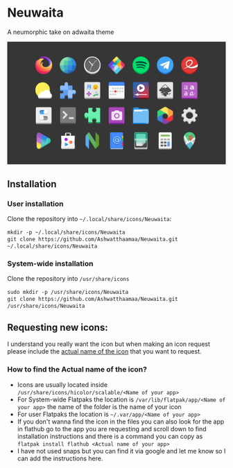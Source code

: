 # Neuwaita
A neumorphic take on adwaita theme

![icons showcase][showcase]                                                                                  

[showcase]: img/Showcase.png "Showcase image"

## Installation
### User installation
Clone the repository into `~/.local/share/icons/Neuwaita`:
```
mkdir -p ~/.local/share/icons/Neuwaita
git clone https://github.com/Ashwatthaamaa/Neuwaita.git ~/.local/share/icons/Neuwaita
```
### System-wide installation
Clone the repository into `/usr/share/icons`
```
sudo mkdir -p /usr/share/icons/Neuwaita
git clone https://github.com/Ashwatthaamaa/Neuwaita.git /usr/share/icons/Neuwaita
```

## Requesting new icons:
I understand you really want the icon but when making an icon request please include the [actual name of the icon](#how-to-find-the-actual-name-of-the-icon) that you want to request.

### How to find the **Actual name** of the icon?
* Icons are usually located inside `/usr/share/icons/hicolor/scalable/<Name of your app>`
* For System-wide Flatpaks the location is `/var/lib/flatpak/app/<Name of your app>` the name of the folder is the name of your icon
* For user Flatpaks the location is `~/.var/app/<Name of your app>`
* If you don't wanna find the icon in the files you can also look for the app in flathub go to the app you are requesting and scroll down to find installation instructions and there is a command you can copy as `flatpak install flathub <Actual name of your app>`
* I have not used snaps but you can find it via google and let me know so I can add the instructions here.
